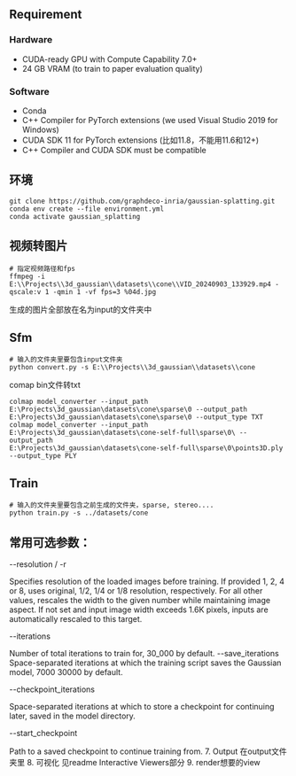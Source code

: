 ## Requirement
  ### Hardware
  - CUDA-ready GPU with Compute Capability 7.0+
  - 24 GB VRAM (to train to paper evaluation quality)
  ### Software
  - Conda
  - C++ Compiler for PyTorch extensions (we used Visual Studio 2019 for Windows)
  - CUDA SDK 11 for PyTorch extensions (比如11.8，不能用11.6和12+)
  - C++ Compiler and CUDA SDK must be compatible
## 环境
```shell
git clone https://github.com/graphdeco-inria/gaussian-splatting.git
conda env create --file environment.yml
conda activate gaussian_splatting
```
## 视频转图片
```shell
# 指定视频路径和fps
ffmpeg -i E:\\Projects\\3d_gaussian\\datasets\\cone\\VID_20240903_133929.mp4 -qscale:v 1 -qmin 1 -vf fps=3 %04d.jpg
```
生成的图片全部放在名为input的文件夹中
## Sfm
```shell
# 输入的文件夹里要包含input文件夹
python convert.py -s E:\\Projects\\3d_gaussian\\datasets\\cone
```
comap bin文件转txt
```shell
colmap model_converter --input_path E:\Projects\3d_gaussian\datasets\cone\sparse\0 --output_path E:\Projects\3d_gaussian\datasets\cone\sparse\0 --output_type TXT
colmap model_converter --input_path E:\Projects\3d_gaussian\datasets\cone-self-full\sparse\0\ --output_path 
E:\Projects\3d_gaussian\datasets\cone-self-full\sparse\0\points3D.ply --output_type PLY
```
## Train
```shell
# 输入的文件夹里要包含之前生成的文件夹，sparse, stereo....
python train.py -s ../datasets/cone
```
## 常用可选参数：
--resolution / -r

  Specifies resolution of the loaded images before training. If provided 1, 2, 4 or 8, uses original, 1/2, 1/4 or 1/8 resolution, respectively. For all other values, rescales the width to the given number while maintaining image aspect. If not set and input image width exceeds 1.6K pixels, inputs are automatically rescaled to this target.

--iterations

  Number of total iterations to train for, 30_000 by default.
--save_iterations
  Space-separated iterations at which the training script saves the Gaussian model, 7000 30000 <iterations> by default.

--checkpoint_iterations

  Space-separated iterations at which to store a checkpoint for continuing later, saved in the model directory.

--start_checkpoint

  Path to a saved checkpoint to continue training from.
7. Output
在output文件夹里
8. 可视化
见readme Interactive Viewers部分
9. render想要的view
